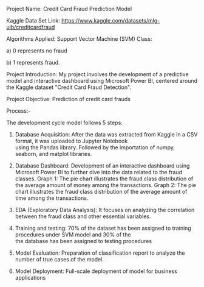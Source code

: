 Project Name: Credit Card Fraud Prediction Model

Kaggle Data Set Link: https://www.kaggle.com/datasets/mlg-ulb/creditcardfraud

Algorithms Applied: Support Vector Machine (SVM)
Class:

a) 0 represents no fraud

b) 1 represents fraud.

Project Introduction: My project involves the development of a predictive model and  interactive dashboard using Microsoft Power BI, centered around the Kaggle dataset "Credit Card Fraud Detection".  

Project Objective: Prediction of credit card frauds

Process:-

The development cycle model follows 5 steps:

1) Database Acquisition:
     After the data was extracted from Kaggle in a CSV format, it was uploaded to Jupyter Notebook     
     using the Pandas library. Followed by the importation of numpy, seaborn, and matplot libraries.

2) Database Dashboard: 
     Development of an interactive dashboard using Microsoft Power BI to further dive into the data 
     related to the fraud classes. 
       Graph 1: The pie chart illustrates the fraud class distribution of the average amount of money among the transactions.
       Graph 2: The pie chart illustrates the fraud class distribution of the average amount of time among the transactions.

3) EDA (Exploratory Data Analysis):
     It focuses on analyzing the correlation between the fraud class and other essential variables.

4) Training and testing: 
     70% of the dataset has been assigned to training procedures under SVM model and  30% of the   
     the database has been assigned to testing procedures 

5) Model Evaluation: 
     Preparation of classification report to analyze the number of true cases of the 
     model.

6) Model Deployment: Full-scale deployment of model for business applications

